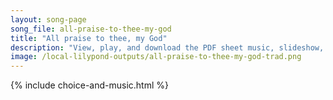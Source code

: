 ```yaml
---
layout: song-page
song_file: all-praise-to-thee-my-god
title: "All praise to thee, my God"
description: "View, play, and download the PDF sheet music, slideshow, and audio. Lyrics: All praise to thee, my God, this night, for all the blessings of the light. Keep me, O keep me, King of kings, beneath thine own almighty wings.  Forg... english christian 4part evening"
image: /local-lilypond-outputs/all-praise-to-thee-my-god-trad.png
---
```


{% include choice-and-music.html %}